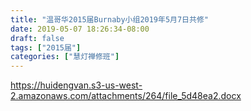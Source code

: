 ```yaml
---
title: "温哥华2015届Burnaby小组2019年5月7日共修"
date: 2019-05-07 18:26:34-08:00
draft: false
tags: ["2015届"]
categories: ["慧灯禅修班"]
---
```

https://huidengvan.s3-us-west-2.amazonaws.com/attachments/264/file_5d48ea2.docx
